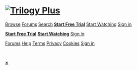 [![Trilogy Plus](https://vhx.imgix.net/trilogyplus/assets/19303fce-6af7-4e94-bb19-f735fa7c06dc.png?fit=max&h=84&q=92&w=400)](https://www.trilogyplus.com/)
==========================================================================================================================================================

[Browse](https://www.trilogyplus.com/browse) [Forums](https://www.trilogyplus.com/forum) [Search](#) [**Start Free Trial**](https://www.trilogyplus.com/checkout/subscribe) [Start Watching](http://www.trilogyplus.com/checkout/subscribe/signup) [Sign in](https://www.trilogyplus.com/login)

[**Start Free Trial**](https://www.trilogyplus.com/checkout/subscribe) [**Start Watching**](http://www.trilogyplus.com/checkout/subscribe/signup) [Sign In](https://www.trilogyplus.com/login)

[Forums](https://www.trilogyplus.com/forums) [Help](https://www.trilogyplus.com/help) [Terms](https://www.trilogyplus.com/tos) [Privacy](https://www.trilogyplus.com/privacy) [Cookies](https://www.trilogyplus.com/cookies) [Sign in](https://www.trilogyplus.com/login)

 

       

[**×**](#close)